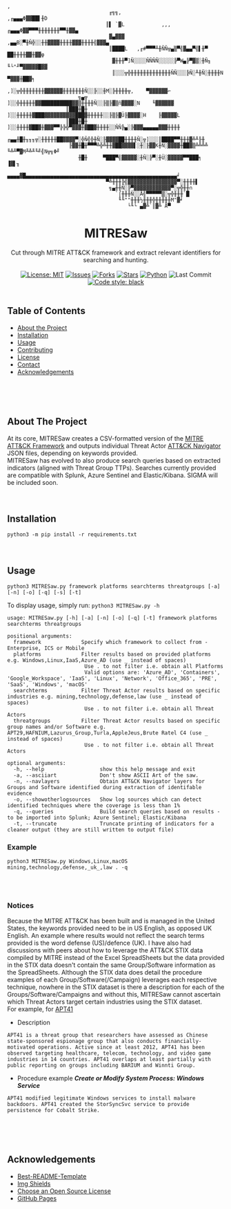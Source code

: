 ```
                                                                         ,
                                 ╓╗╗,                          ,╓▄▄▄Φ▓▓██▌╫D
                                ║▌ `▓L            ,,, ╓▄▄▄Φ▓▓▀▀▀╫╫╫╫╫╫╫▀▀╫▓▓▄
                                 ▓▄▓▓▓        ,▄▄B░▀╫Ñ╬░░╫╫▓▓▓▓╫╫╫╫▓▓▓╫╫╫╫╣▓▓▓▄
                                 ║████L   ,╓#▀▀▀╨╫ÑÑ╦▄▒▀╣▓▄▄▀╣▌╫▀    ██╫╫╫╫▓▓╫▓▓φ
                                  ▓╫╫╫▀]Ñ░░░░ÑÑÑÑ░░░░░╠▀W▄╠▀▓▒░╫Ñ╖   ╙└"╜▀▓▓▓▓▓█▓▓
                                  ║░░░╦╬╫╫╫╫╫╫╫╫╫╫╫╫╫ÑÑ░░░╠Ñ░╨╫Ñ░╫╫╫╫N     ▀▓▓▓╫██▓╕
                                ,]░╦╬╫╫╫╫╫╫╫▓▓▓▓▓▓╫╫╫╫╫╫╫Ñ░░╠░░╫M░╠╫╫╫╫╦,    ▀▓▓▓▓▓▓⌐
                       ╗▄╦     ]░░╬╫╫╫╫╫▓▓██████████▓▓▒╫╫╫╫Ñ░░╟▒╟▓▒ñ▓▓▓▓░N    ╙▓▓▓▓▓▓
                   ║███╫█╫    ]░░╫╫╫╫╫▓███▓▓▓▓▓▓▓▓▓▓███▓╫╫╫╫╫░░╟▒╟▓Ü╟▓▓▓▓░H    ╟▓▓▓▓▓L
                   ║███╫█╫   ]░░╫╫╫╫▓██▓╫▓▓▓▀▀╠╠╬▀▓▓▓╫▓██▓╫╫╫╫░░ÑÑ╠▄░╠▓▓▓▄▄▄▄▄▓▓▓╫╫╫╫
                    ╓▄▄╫█╫╖╖╖╦░╫╫╫╫╫██▓▓▓▓▀░╬Ñ╣╬╫Ñ░╟▓▓▓▓██╫╫╫╫Ñ░╦]░░░║████▀▀╫╫╫▓╩╨╟╫
                    ╟▓▓╫█╫▀▀▀╩╬╩╫╫▓██▓▓▓▓▌░╫░╟▓▓K╫Ñ░▓▓▓▓╫██▓▒╩╩╩╩ ╙╩╨▀▓M╨╩╨╙╝╣N╦╗Φ╝
                       ╫█╫     ▀███▀╣▓▓▓▓▓░╫Ñ░╠▀░╫Ü░▓▓▓▓▓▀▀███╕      ▐▓▌╖
                   ▄▄▄▄▓█▄▄▄▄▄▄▄▄▄▄▄▄▄▄▄▄▄▄▄▄▄▄▄▄▄▄▄▄▄▄▄▄▄▄▄▄▄▄▄▄▄▄▄▄▄▄▄▄▄╛
                                ▀╩╫╫╫╠╣▓▓▓▓▓▓▓▓▓▓▓▓▓▓▓▓▀░╫╫╫╫▌
                                 ╗▄╫╫Ñ░╠▀▓▓▓▓▓▓▓▓▓▓▓▓▀░╦╬╫╫∩
                                   `⌠╫╫╫Ñ░░Å╣▀▀▀▀▀▒░╦╬╫╫╫`█
                                    ╙╙""╫╫╫½╫╫╫╬╫╫╫╫╫M"▓╛
                                       └╙└ ▄▓╩`║▓╩ Å▀
```
<p align="center">
  <h1 align="center">MITRESaw</h1>
  <p align="center">
    Cut through MITRE ATT&amp;CK framework and extract relevant identifiers for searching and hunting.
    <br><br>
    <a href="https://mit-license.org"><img src="https://img.shields.io/github/license/cyber1of3/MITRESaw" alt="License: MIT"></a>
    <a href="https://github.com/cyber1of3/MITRESaw/issues"><img src="https://img.shields.io/github/issues/cyber1of3/MITRESaw" alt="Issues"></a>
    <a href="https://github.com/cyber1of3/MITRESaw/network/members"><img src="https://img.shields.io/github/forks/cyber1of3/MITRESaw" alt="Forks"></a>
    <a href="https://github.com/cyber1of3/MITRESaw/stargazers"><img src="https://img.shields.io/github/stars/cyber1of3/MITRESaw" alt="Stars"></a>
    <a href="https://www.python.org"><img src="https://img.shields.io/badge/language-python-pink" alt="Python"></a>
    <a><img src="https://img.shields.io/github/last-commit/cyber1of3/MITRESaw" alt="Last Commit"></a>
    <a href="https://github.com/psf/black"><img alt="Code style: black" src="https://img.shields.io/badge/code%20style-black-000000.svg"></a>
    <br><br>
  </p>
</p>

## Table of Contents

* [About the Project](#about-the-project)
* [Installation](#installation)
* [Usage](#usage)
* [Contributing](#contributing)
* [License](#license)
* [Contact](#contact)
* [Acknowledgements](#acknowledgements)


<br><br><br>

## About The Project

At its core, MITRESaw creates a CSV-formatted version of the [MITRE ATT&amp;CK Framework](https://attack.mitre.org) and outputs individual Threat Actor [ATT&amp;CK Navigator](https://mitre-attack.github.io/attack-navigator/) JSON files, depending on keywords provided.<br>
MITRESaw has evolved to also produce search queries based on extracted indicators (aligned with Threat Group TTPs). Searches currently provided are compatible with Splunk, Azure Sentinel and Elastic/Kibana. SIGMA will be included soon.
<br><br><br>

## Installation

`python3 -m pip install -r requirements.txt`
<br><br><br>

## Usage
`python3 MITRESaw.py framework platforms searchterms threatgroups [-a] [-n] [-o] [-q] [-s] [-t]`

To display usage, simply run: `python3 MITRESaw.py -h`
```
usage: MITRESaw.py [-h] [-a] [-n] [-o] [-q] [-t] framework platforms searchterms threatgroups

positional arguments:
  framework             Specify which framework to collect from - Enterprise, ICS or Mobile
  platforms             Filter results based on provided platforms e.g. Windows,Linux,IaaS,Azure_AD (use _ instead of spaces)
                         Use . to not filter i.e. obtain all Platforms
                         Valid options are: 'Azure_AD', 'Containers', 'Google_Workspace', 'IaaS', 'Linux', 'Network', 'Office_365', 'PRE', 'SaaS', 'Windows', 'macOS'
  searchterms           Filter Threat Actor results based on specific industries e.g. mining,technology,defense,law (use _ instead of spaces)
                         Use . to not filter i.e. obtain all Threat Actors
  threatgroups          Filter Threat Actor results based on specific group names and/or Software e.g. APT29,HAFNIUM,Lazurus_Group,Turla,AppleJeus,Brute Ratel C4 (use _ instead of spaces)
                         Use . to not filter i.e. obtain all Threat Actors

optional arguments:
  -h, --help                  show this help message and exit
  -a, --asciiart              Don't show ASCII Art of the saw.
  -n, --navlayers             Obtain ATT&CK Navigator layers for Groups and Software identified during extraction of identifable evidence
  -o, --showotherlogsources   Show log sources which can detect identified techniques where the coverage is less than 1% 
  -q, --queries               Build search queries based on results - to be imported into Splunk; Azure Sentinel; Elastic/Kibana
  -t, --truncate              Truncate printing of indicators for a cleaner output (they are still written to output file)
```

### Example

`python3 MITRESaw.py Windows,Linux,macOS mining,technology,defense,_uk_,law . -q`

<br><br>

### Notices

Because the MITRE ATT&amp;CK has been built and is managed in the United States, the keywords provided need to be in US English, as opposed UK English. An example where results would not reflect the search terms provided is the word defense (US)/defence (UK).
I have also had discussions with peers about how to leverage the ATT&amp;CK STIX data compiled by MITRE instead of the Excel SpreadSheets but the data provided in the STIX data doesn't contain the same Group/Software information as the SpreadSheets. Although the STIX data does detail the procedure examples of each Group/Software(/Campaign) leverages each respective technique, nowhere in the STIX dataset is there a description for each of the Groups/Software/Campaigns and without this, MITRESaw cannot ascertain which Threat Actors target certain industries using the STIX dataset.<br>
For example, for [APT41](https://attack.mitre.org/groups/G0096/)<br>
- Description
```
APT41 is a threat group that researchers have assessed as Chinese state-sponsored espionage group that also conducts financially-motivated operations. Active since at least 2012, APT41 has been observed targeting healthcare, telecom, technology, and video game industries in 14 countries. APT41 overlaps at least partially with public reporting on groups including BARIUM and Winnti Group.
```
- Procedure example ***Create or Modify System Process: Windows Service***
```
APT41 modified legitimate Windows services to install malware backdoors. APT41 created the StorSyncSvc service to provide persistence for Cobalt Strike.
```
<br><br><br>


## Acknowledgements
* [Best-README-Template](https://github.com/othneildrew/Best-README-Template)
* [Img Shields](https://shields.io)
* [Choose an Open Source License](https://choosealicense.com)
* [GitHub Pages](https://pages.github.com)

<br><br><br>

<!-- MARKDOWN LINKS & IMAGES -->
<!-- https://www.markdownguide.org/basic-syntax/#reference-style-links -->
[contributors-shield]: https://img.shields.io/github/contributors/cyber1of3/bruce.svg?style=flat-square
[contributors-url]: https://github.com/cyber1of3/bruce/graphs/contributors
[forks-shield]: https://img.shields.io/github/forks/cyber1of3/bruce.svg?style=flat-square
[forks-url]: https://github.com/cyber1of3/bruce/network/members
[stars-shield]: https://img.shields.io/github/stars/cyber1of3/bruce.svg?style=flat-square
[stars-url]: https://github.com/cyber1of3/bruce/stargazers
[issues-shield]: https://img.shields.io/github/issues/cyber1of3/bruce.svg?style=flat-square
[issues-url]: https://github.com/cyber1of3/bruce/issues
[license-shield]: https://img.shields.io/github/license/cyber1of3/bruce.svg?style=flat-square
[license-url]: https://github.com/cyber1of3/bruce/master/LICENSE.txt
